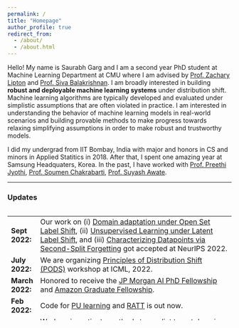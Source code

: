 ```yaml
---
permalink: /
title: "Homepage"
author_profile: true
redirect_from: 
  - /about/
  - /about.html
---
```


Hello! My name is Saurabh Garg and I am a second year PhD student at Machine Learning Department at CMU where I am advised by [Prof. Zachary Lipton](http://zacklipton.com/) and [Prof. Siva Balakrishnan](http://www.stat.cmu.edu/~siva/). I am broadly interested in building **robust and deployable machine learning systems** under distribution shift. Machine learning algorithms are typically developed and evaluated under simplistic assumptions that are often violated in practice. I am interested in understanding the behavior of machine learning models in real-world scenarios and building provable methods to make progress towards relaxing simplifying assumptions in order to make robust and trustworthy models.

I did my undergrad from IIT Bombay, India with major and honors in CS and minors in Applied Statitics in 2018. After that, I spent one amazing year at Samsung Headquaters, Korea. In the past, I have worked with [Prof. Preethi Jyothi](https://www.cse.iitb.ac.in/~pjyothi), [Prof. Soumen Chakrabarti](https://www.cse.iitb.ac.in/~soumen), [Prof. Suyash Awate](https://www.cse.iitb.ac.in/~suyash). 

<!---
I did my undergrad from IIT Bombay, India with major and honors in CS and minors in Applied Statitics in 2018. After that, I spent one amazing year at Samsung Headquaters, Korea. In the past, I have worked with [Prof. Suyash Awate](https://www.cse.iitb.ac.in/~suyash) on building statistical machine learning algorithms for exact MCMC samspling as a part of my Bachelor's thesis. During my stay at IITB, I have also spent major time working with [Prof. Preethi Jyothi](https://www.cse.iitb.ac.in/~pjyothi) on the problem of building robust language models for code switched speech. I was also fortunate to work with [Prof. Soumen Chakrabarti](https://www.cse.iitb.ac.in/~soumen) on building interpretable question answering systems using KG and corpus. 

-->

---

### **Updates**

<style>
table, tr, td {
    border: none;
}
</style>
<div style="height:250px;overflow:auto;border:0px;border-collapse: collapse;" >
<table  border="none" style="border:0px;border-collapse: collapse;" rules="none" >
<colgroup>
       <col span="1" style="width: 12%;">
       <col span="1" style="width: 88%;">
</colgroup>
<tr><td> <b> Sept 2022:</b> </td> <td> Our work on (i) <a href="https://saurabhgarg1996.github.io/publications/">Domain adaptation under Open Set Label Shift</a>, (ii) <a href="https://saurabhgarg1996.github.io/publications/">Unsupervised Learning under Latent Label Shift</a>, and (iii) <a href="https://saurabhgarg1996.github.io/publications">Characterizing Datapoints via Second-Split Forgetting</a> got accepted at NeurIPS 2022.</td></tr>  
<tr><td> <b> July 2022:</b> </td> <td> We are organizing <a href="https://sites.google.com/view/icml-2022-pods">Principles of Distribution Shift (PODS)</a> workshop at ICML, 2022. </td> </tr>  
<tr><td> <b> March 2022:</b> </td> <td> Honored to receive the <a href="https://www.jpmorgan.com/technology/artificial-intelligence/research-awards/phd-fellowship">JP Morgan AI PhD Fellowship</a> and <a href="https://www.amazon.science/academic-engagements/new-amazon-graduate-research-fellows-announced-at-carnegie-mellon">Amazon Graduate Fellowship</a>. </td> </tr>  
<tr><td> <b> Feb 2022:</b> </td> <td> Code for <a href="https://github.com/acmi-lab/PU_learning">PU learning</a> and <a href="https://github.com/acmi-lab/RATT_generalization_bound">RATT</a> is out now.</td></tr>
<tr><td> <b> Jan 2022:</b> </td> <td> Work on investigate methods to predict target domain performance under distribution shift was accepted at ICLR 2022. <a href="https://arxiv.org/abs/2201.04234">[Arxiv link]</a></td></tr>
<tr><td> <b> Sept 2021:</b> </td> <td> Work on learning from positive and unlabeled data accepted at NeurIPS 2021 as a Spotlight!. <a href="https://arxiv.org/abs/2111.00980">[Arxiv link]</a></td></tr>
<tr><td> <b> May 2021:</b> </td> <td> Two papers at ICML: (i) Work on obtaining generalization bound with unlabeled data got accepted as Long talk at ICML 2021 <a href="https://arxiv.org/abs/2105.00303">[Paper]</a>; (ii) Work on understanding heavy tails in PPO to appear as Short Talk  at ICML 2021 <a href="https://arxiv.org/abs/2102.10264">[Paper]</a>.</td></tr>
<tr><td><b> April 2021:</b> </td> <td> Our work on obtaining generalization gaurantees with unlabeled data will be presented at <a href="https://sites.google.com/connect.hku.hk/robustml-2021/">RobustML Workshop</a> at ICLR 2021 <a href="https://arxiv.org/abs/2105.00303">[Paper]</a> <a href="https://drive.google.com/file/d/1H25csKq622EDMtw2en-aDQxqNcP1Mcdg/view?usp=sharing">[Poster]</a>.  </td></tr> 
<tr><td><b> April 2021:</b> </td> <td> Our work on understanding behaviour of gradients in PPO will be presented at <a href="https://sites.google.com/view/sedl-workshop/">SEDL Workshop</a> at ICLR 2021. <a href="https://arxiv.org/abs/2102.10264">[Paper]</a> <a href="https://drive.google.com/file/d/1Uvcuqbcv9w2NQNSVoOdoLsDcyf2FpBc3/view?usp=sharing">[Talk]</a> <a href="https://drive.google.com/file/d/1U2GxKvBqEC32vY-DZxnzHT80rj8fePqr/view?usp=sharing">[Poster]</a>. </td></tr> 
<tr><td><b> Feb 2021:</b> </td> <td> Excited to be interning with <a href="https://research.google/people/HanieSedghi/">Hanie Sedghi</a> and <a href="https://www.neyshabur.net/">Behnam Neyshabur</a> at Google Brain during Summer 21.</td> </tr>
<tr><td><b> Feb 2021:</b> </td> <td> New work on understanding behaviour of gradients in PPO is out on <a href="https://arxiv.org/abs/2102.10264">arxiv</a>. </td> </tr>
<tr><td><b> Sept 2020:</b> </td> <td> Our work on label shift got accepted at NeurIPs 2020  <a href="https://arxiv.org/abs/2003.07554">[Paper]</a> <a href="https://drive.google.com/file/d/13hpynIYM69nSRqj-7CHdvEdG7amC9phy/view?usp=sharing">[Poster]</a>. </td> </tr>
<tr><td> <b> July 2020:</b> </td> <td> Our work on label shift estimation was accepted as Oral at <a href="https://sites.google.com/view/udlworkshop2020/">ICML UDL 2020</a> <a href="https://slideslive.com/38930578/a-unified-view-of-label-shift-estimation?ref=speaker-37449-latest">[Talk]</a> <a href="https://arxiv.org/abs/2003.07554">[Full Paper]</a>. </td> </tr>
<tr><td><b> April 2020:</b> </td> <td> Our work on Neural Architecture for Question Answering was an invited Oral at <a href="https://ecir2020.org/">ECIR 2020</a> <a href="https://youtu.be/cVZ3Qj8sJCk?t=24540">[Talk]</a>.  </td> </tr>
<tr><td><b> June 2019:</b> </td> <td> I will be joining CMU ML Ph.D. in fall 2019. </td></tr> 
<tr><td><b> April 2019:</b></td> <td> My B.Tech thesis titled <a href="https://www.sciencedirect.com/science/article/pii/S1361841518307382?dgcid=rss_sd_all">"Estimating Uncertainty in MRF-based Image Segmentation: An Exact-MCMC Approach"</a> got accepted at Medical Image Analysis 2019 journal </td> </tr>
<tr><td><b> Dec. 2018:</b></td> <td> Received Excellence in Research Award from CSE dept, IIT Bombay</td> </tr>
<tr><td><b> Nov. 2018:</b></td> <td> Presented my paper<a href="https://arxiv.org/abs/1809.01962">"Code-Switched Language models using Dual RNNs and Same-Source Pretraining"</a> at EMNLP 2018, Brussels <a href="files/EMNLP_poster_2018.pdf">(poster)</a></td> </tr>
<tr><td><b> Oct. 2018:</b></td> <td> Paper titled <a href="https://arxiv.org/abs/1706.00973">"Neural Architecture for Question Answering Using a Knowledge Graph and Web Corpus"</a> got accepted at Information Retrieval Journal</td></tr> 
<tr><td><b> Sept. 2018:</b></td> <td> Moved to Suwon, South Korea and joined Samsung Research Korea as Engineer</td> </tr>
<tr><td><b> Sept. 2018:</b></td> <td> Presented my paper <a href="https://arxiv.org/abs/1711.01048" >"Dual Language Models for Code Mixed Speech Recognition"</a> at Interspeech 2018, Hyderabad <a href="files/Interspeech_poster_2018.pdf">(poster)</a></td></tr> 
<tr><td><b> Aug. 2018:</b></td> <td> Graduated from IIT Bombay. </td> </tr>
<tr><td><b> May 2018:</b></td> <td> Paper titled <a href="https://link.springer.com/chapter/10.1007/978-3-030-00928-1_76" > "Uncertainty Estimation in Segmentation with Perfect MCMC Sampling in Bayesian MRFs" </a> got accepted at MICCAI, 2018 <a href = "files/poster_miccai_unc_2018.pdf" >(poster)</a></td></tr>
<tr><td><b> Dec 2018:</b></td> <td> Invited to spend two weeks at Microsoft Research India to work on Indian language technologies with Prof. Preethi Jyothi</td></tr>
<tr><td><b> May 2017:</b></td> <td> Internship @ Samsung Research Korea </td></tr>
<tr><td><b> May 2016:</b></td> <td> Internship at Purdue Univeristy, US advised by Prof. Alex Pothen</td></tr>
<tr><td><b> July 2015:</b></td> <td> Changed branch from Electrical Engineering to Computer Science Engineering</td></tr> 
<tr><td><b> July 2014:</b></td> <td> Joined IIT Bombay</td></tr> 
</table>

